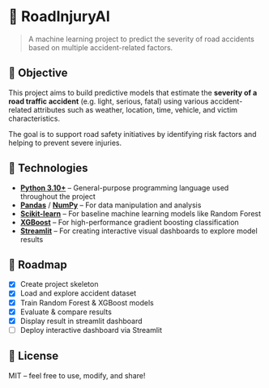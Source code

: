 # 🚧 RoadInjuryAI

> A machine learning project to predict the severity of road accidents based on multiple accident-related factors.

## 🎯 Objective

This project aims to build predictive models that estimate the **severity of a road traffic accident** (e.g. light, serious, fatal) using various accident-related attributes such as weather, location, time, vehicle, and victim characteristics.

The goal is to support road safety initiatives by identifying risk factors and helping to prevent severe injuries.

## 🧪 Technologies

- [**Python 3.10+**](https://www.python.org/) – General-purpose programming language used throughout the project
- [**Pandas**](https://pandas.pydata.org/) / [**NumPy**](https://numpy.org/) – For data manipulation and analysis
- [**Scikit-learn**](https://scikit-learn.org/) – For baseline machine learning models like Random Forest
- [**XGBoost**](https://xgboost.readthedocs.io/) – For high-performance gradient boosting classification
- [**Streamlit**](https://streamlit.io/) – For creating interactive visual dashboards to explore model results

## 🚦 Roadmap

- [x] Create project skeleton
- [x] Load and explore accident dataset
- [x] Train Random Forest & XGBoost models
- [x] Evaluate & compare results
- [x] Display result in streamlit dashboard
- [ ] Deploy interactive dashboard via Streamlit

## 📘 License

MIT – feel free to use, modify, and share!